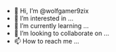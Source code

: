 - 👋 Hi, I’m @wolfgamer9zix
- 👀 I’m interested in ...
- 🌱 I’m currently learning ...
- 💞️ I’m looking to collaborate on ...
- 📫 How to reach me ...

<!---
wolfgamer9zix/wolfgamer9zix is a ✨ special ✨ repository because its `README.md` (this file) appears on your GitHub profile.
You can click the Preview link to take a look at your changes.
--->
